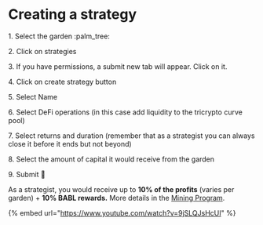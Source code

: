 # Creating a strategy

1\. Select the garden :palm\_tree:

2\. Click on strategies&#x20;

3\. If you have permissions, a submit new tab will appear. Click on it.&#x20;

4\. Click on create strategy button&#x20;

5\. Select Name

&#x20;6\. Select DeFi operations (in this case add liquidity to the tricrypto curve pool)&#x20;

7\. Select returns and duration (remember that as a strategist you can always close it before it ends but not beyond)&#x20;

8\. Select the amount of capital it would receive from the garden&#x20;

9\. Submit :rocket:

As a strategist, you would receive up to **10% of the profits** (varies per garden) + **10% BABL rewards.** More details in the [Mining Program](../../babl/mining.md).

{% embed url="https://www.youtube.com/watch?v=9jSLQJsHcUI" %}
